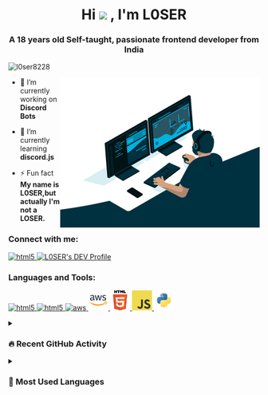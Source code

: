 <h1 align="center">Hi <img src="https://media.giphy.com/media/hvRJCLFzcasrR4ia7z/giphy.gif" width="25px"> , I'm L0SER</h1>
<h3 align="center">A 18 years old Self-taught, passionate frontend developer from India</h3>

<p align="left"> <img src="https://komarev.com/ghpvc/?username=l0ser8228" alt="l0ser8228" /> </p>

  <img align="right" alt="GIF" src="https://github.com/L0SER8228/L0SER8228/blob/master/code.gif?raw=true" width="400" height="300" />

- 🔭 I’m currently working on **Discord Bots**

- 🌱 I’m currently learning **discord.js**

- ⚡ Fun fact **My name is L0SER,but actually I'm not a LOSER.**


<h3 align="left">Connect with me:</h3>
<a href="https://discord.com/users/668157292927254587" target="_blank"> <img src="https://discord.com/assets/41484d92c876f76b20c7f746221e8151.svg" alt="html5" width="40" height="40"/> </a>
<a href="https://dev.to/l0ser8228"> <img src="https://d2fltix0v2e0sb.cloudfront.net/dev-badge.svg" alt="L0SER's DEV Profile" height="30" width="30"> </a>

<h3 align="left">Languages and Tools:</h3>
<p align="left"> <a href="https://heroku.com/" target="_blank"> <img src="https://brand.heroku.com/static/media/heroku-logo-stroke.aa0b53be.svg" alt="html5" width="40" height="40"/> <a href="https://repl.it/" target="_blank"> <img src="https://repl.it/public/images/light-logo.svg" alt="html5" width="40" height="40"/> </a> <a href="https://glitch.com" target="_blank"> <img src="https://cdn.glitch.com/2bdfb3f8-05ef-4035-a06e-2043962a3a13%2Flogo-day.svg" alt="aws" width="40" height="40"/> </a> <a href="https://aws.amazon.com" target="_blank"> <img src="https://raw.githubusercontent.com/github/explore/fbceb94436312b6dacde68d122a5b9c7d11f9524/topics/aws/aws.png" alt="aws" width="40" height="40"/> </a> <a href="https://www.w3.org/html/" target="_blank"> <img src="https://raw.githubusercontent.com/github/explore/80688e429a7d4ef2fca1e82350fe8e3517d3494d/topics/html/html.png" alt="html5" width="40" height="40"/> </a> <a href="https://developer.mozilla.org/en-US/docs/Web/JavaScript" target="_blank"> <img src="https://raw.githubusercontent.com/github/explore/80688e429a7d4ef2fca1e82350fe8e3517d3494d/topics/javascript/javascript.png" alt="javascript" width="40" height="40"/> </a> <a href="https://www.python.org" target="_blank"> <img src="https://raw.githubusercontent.com/github/explore/80688e429a7d4ef2fca1e82350fe8e3517d3494d/topics/python/python.png" alt="python" width="40" height="40"/> </a> </p>

<details>
  <summary><h3 align="left">🔥 Recent GitHub Activity</h3></summary>
<p>&nbsp;<img align="center" src="https://github-readme-stats.vercel.app/api?username=l0ser8228&show_icons=true" alt="l0ser8228" /></p>
</details>

<details>
  <summary><h3 align="left">📜 Most Used Languages</h3></summary>
<p>&nbsp;<img align="center" src="https://github-readme-stats.vercel.app/api/top-langs/?username=L0SER8228&layout=compact&show_icons=true" alt="l0ser8228" /></p>
</details>

